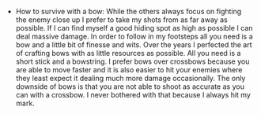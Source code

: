 - How to survive with a bow:
  While the others always focus on fighting the enemy close up I prefer to take my shots from as far away as possible. If I can find myself a good hiding spot as high as possible I can deal massive damage. In order to follow in my footsteps all you need is a bow and a little bit of finesse and wits. Over the years I perfected the art of crafting bows with as little resources as possible. All you need is a short stick and a bowstring. I prefer bows over crossbows because you are able to move faster and it is also easier to hit your enemies where they least expect it dealing much more damage occasionally. The only downside of bows is that you are not able to shoot as accurate as you can with a crossbow. I never bothered with that because I always hit my mark.